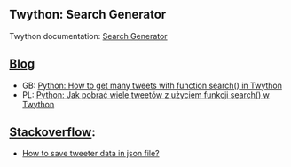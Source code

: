 
## Twython: Search Generator

Twython documentation: [Search Generator](https://twython.readthedocs.io/en/latest/usage/advanced_usage.html#search-generator)

## [Blog](https://blog.furas.pl)

- GB: [Python: How to get many tweets with function search() in Twython](https://blog.furas.pl/python-how-to-get-many-tweets-with-function-search-in-twython-gb.html)
- PL: [Python: Jak pobrać wiele tweetów z użyciem funkcji search() w Twython](https://blog.furas.pl/python-jak-pobrac-wiele-tweetow-z-uzyciem-funkcji-search-w-twython.html)

## [Stackoverflow](https://stackoverflow.com): 

- [How to save tweeter data in json file?](https://stackoverflow.com/questions/65380813/how-to-save-tweeter-data-in-json-file/)
